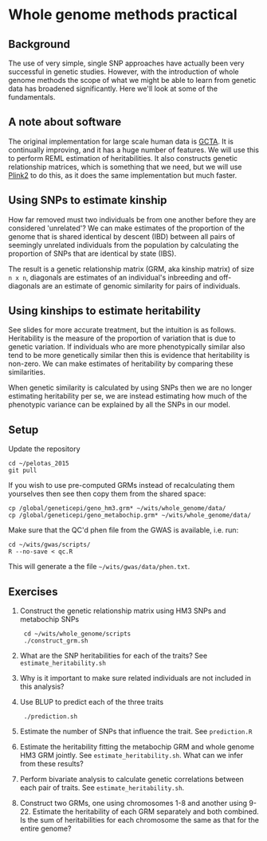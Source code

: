 Whole genome methods practical
==============================

## Background

The use of very simple, single SNP approaches have actually been very successful in genetic studies. However, with the introduction of whole genome methods the scope of what we might be able to learn from genetic data has broadened significantly. Here we'll look at some of the fundamentals.


## A note about software

The original implementation for large scale human data is [GCTA](http://www.complextraitgenomics.com/software/gcta/). It is continually improving, and it has a huge number of features. We will use this to perform REML estimation of heritabilities. It also constructs genetic relationship matrices, which is something that we need, but we will use [Plink2](https://www.cog-genomics.org/plink2/) to do this, as it does the same implementation but much faster.


## Using SNPs to estimate kinship

How far removed must two individuals be from one another before they are considered 'unrelated'? We can make estimates of the proportion of the genome that is shared identical by descent (IBD) between all pairs of seemingly unrelated individuals from the population by calculating the proportion of SNPs that are identical by state (IBS). 

The result is a genetic relationship matrix (GRM, aka kinship matrix) of size `n x n`, diagonals are estimates of an individual's inbreeding and off-diagonals are an estimate of genomic similarity for pairs of individuals.


## Using kinships to estimate heritability

See slides for more accurate treatment, but the intuition is as follows. Heritability is the measure of the proportion of variation that is due to genetic variation. If individuals who are more phenotypically similar also tend to be more genetically similar then this is evidence that heritability is non-zero. We can make estimates of heritability by comparing these similarities.

When genetic similarity is calculated by using SNPs then we are no longer estimating heritability per se, we are instead estimating how much of the phenotypic variance can be explained by all the SNPs in our model.

## Setup

Update the repository

    cd ~/pelotas_2015
    git pull

If you wish to use pre-computed GRMs instead of recalculating them yourselves then see then copy them from the shared space:

    cp /global/geneticepi/geno_hm3.grm* ~/wits/whole_genome/data/
    cp /global/geneticepi/geno_metabochip.grm* ~/wits/whole_genome/data/

Make sure that the QC'd phen file from the GWAS is available, i.e. run:

    cd ~/wits/gwas/scripts/
    R --no-save < qc.R

This will generate a the file `~/wits/gwas/data/phen.txt`.

## Exercises

1. Construct the genetic relationship matrix using HM3 SNPs and metabochip SNPs

        cd ~/wits/whole_genome/scripts
        ./construct_grm.sh

2. What are the SNP heritabilities for each of the traits? See `estimate_heritability.sh`
3. Why is it important to make sure related individuals are not included in this analysis?
4. Use BLUP to predict each of the three traits

        ./prediction.sh

5. Estimate the number of SNPs that influence the trait. See `prediction.R`
6. Estimate the heritability fitting the metabochip GRM and whole genome HM3 GRM jointly. See `estimate_heritability.sh`. What can we infer from these results?
7. Perform bivariate analysis to calculate genetic correlations between each pair of traits. See `estimate_heritability.sh`.
8. Construct two GRMs, one using chromosomes 1-8 and another using 9-22. Estimate the heritability of each GRM separately and both combined. Is the sum of heritabilities for each chromosome the same as that for the entire genome?

